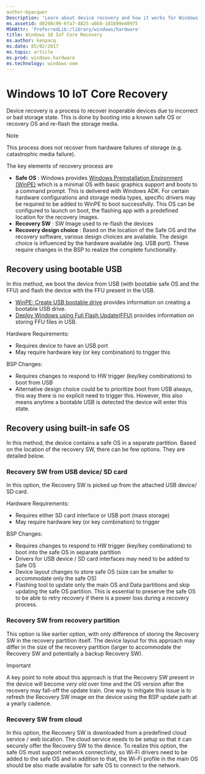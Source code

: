 ```yaml
---
author:kpacquer
Description: 'Learn about device recovery and how it works for Windows 10 IoT Core devices..'
ms.assetid: d8298c99-6fa7-4825-a0b8-181b99e40975
MSHAttr: 'PreferredLib:/library/windows/hardware'
title: Windows 10 IoT Core Recovery
ms.author: kenpacq
ms.date: 05/02/2017
ms.topic: article
ms.prod: windows-hardware
ms.technology: windows-oem
---
```


# Windows 10 IoT Core Recovery

Device recovery is a process to recover inoperable devices due to incorrect or bad storage state. This is done by booting into a known safe OS or recovery OS and re-flash the storage media.

> [!NOTE]
> This process does not recover from hardware failures of storage (e.g. catastrophic media failure).

The key elements of recovery process are

* **Safe OS** : Windows provides [Windows Preinstallation Environment (WinPE)](https://docs.microsoft.com/windows-hardware/manufacture/desktop/winpe-intro) which is a minimal OS with basic graphics support and boots to a command prompt. This is delivered with Windows ADK. For certain hardware configurations and storage media types, specific drivers may be required to be added to WinPE to boot successfully. This OS can be configured to launch on boot, the flashing app with a predefined location for the recovery images.
* **Recovery SW** : SW Image used to re-flash the devices
* **Recovery design choice** : Based on the location of the Safe OS and the recovery software, various design choices are available. The design choice is influenced by the hardware available (eg. USB port). These require changes in the BSP to realize the complete functionality.

## Recovery using bootable USB

In this method, we boot the device from USB (with bootable safe OS and the FFU) and flash the device with the FFU present in the USB.

* [WinPE: Create USB bootable drive](https://docs.microsoft.com/windows-hardware/manufacture/desktop/winpe-create-usb-bootable-drive) provides information on creating a bootable USB drive.
* [Deploy Windows using Full Flash Update(FFU)](https://docs.microsoft.com/windows-hardware/manufacture/desktop/deploy-windows-using-full-flash-update--ffu) provides information on storing FFU files in USB.

Hardware Requirements:

* Requires device to have an USB port
* May require hardware key (or key combination) to trigger this

BSP Changes:

* Requires changes to respond to HW trigger (key/key combinations) to boot from USB
* Alternative design choice could be to prioritize boot from USB always, this way there is no explicit need to trigger this. However, this also means anytime a bootable USB is detected the device will enter this state.

## Recovery using built-in safe OS

In this method, the device contains a safe OS in a separate partition.
Based on the location of the recovery SW, there can be few options. They are detailed below.

### Recovery SW from USB device/ SD card

In this option, the Recovery SW is picked up from the attached USB device/ SD card.

Hardware Requirements:

* Requires either SD card interface or USB port (mass storage)
* May require hardware key (or key combination) to trigger

BSP Changes:

* Requires changes to respond to HW trigger (key/key combinations) to boot into the safe OS in separate partition
* Drivers for USB device / SD card interfaces may need to be added to Safe OS
* Device layout changes to store safe OS (size can be smaller to accommodate only the safe OS)
* Flashing tool to update only the main OS and Data partitions and skip updating the safe OS partition. This is essential to preserve the safe OS to be able to retry recovery if there is a power loss during a recovery process.

### Recovery SW from recovery partition

This option is like earlier option, with only difference of storing the Recovery SW in the recovery partition itself. The device layout for this approach may differ in the size of the recovery partition (larger to accommodate the Recovery SW and potentially a backup Recovery SW).

> [!Important] 
> A key point to note about this approach is that the Recovery SW present in the device will become *very old* over time and the OS version after the recovery may fall-off the update train. One way to mitigate this issue is to refresh the Recovery SW image on the device using the BSP update path at a yearly cadence.


### Recovery SW from cloud

In this option, the Recovery SW is downloaded from a predefined cloud service / web location. The cloud service needs to be setup so that it can securely offer the Recovery SW to the device.
To realize this option, the safe OS must support network connectivity, so Wi-Fi drivers need to be added to the safe OS and in addition to that, the Wi-Fi profile in the main OS should be also made available for safe OS to connect to the network.
